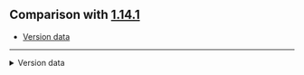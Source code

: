 ## Comparison with [1.14.1](https://github.com/PixiGeko/Minecraft-generated-data/tree/1.14.1)

- [Version data](#version-data)

<hr/>
<details><summary>Version data</summary>
<table><tr><th></th><th align="left">1.14.1</th><th>1.14.2 Pre-Release 1</th></tr><tr><td>World version</td><td><code>1957</code></td><td><code>1958</code></td></tr><tr><td>Protocol version</td><td><code>480</code></td><td><code>481</code></td></tr></table>
</details>